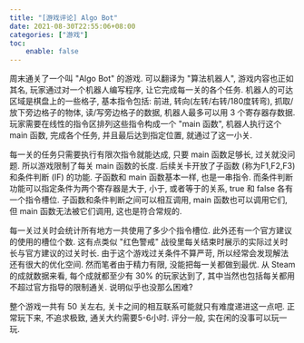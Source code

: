```yaml
---
title: "[游戏评论] Algo Bot"
date: 2021-08-30T22:55:06+08:00
categories: ["游戏"]
toc:
    enable: false
---
```


周末通关了一个叫 "Algo Bot" 的游戏. 可以翻译为 "算法机器人", 游戏内容也正如其名, 玩家通过对一个机器人编写程序, 让它完成每一关的各个任务. 机器人的可达区域是棋盘上的一些格子, 基本指令包括: 前进, 转向(左转/右转/180度转弯), 抓取/放下旁边格子的物体, 读/写旁边格子的数据, 机器人最多可以用 3 个寄存器存数据. 玩家需要在线性的指令区排列这些指令构成一个 "main 函数", 机器人执行这个 main 函数, 完成各个任务, 并且最后达到指定位置, 就通过了这一小关. 

每一关的任务只需要执行有限次指令就能达成, 只要 main 函数足够长, 过关就没问题. 所以游戏限制了每关 main 函数的长度. 后续关卡开放了子函数 (称为F1,F2,F3) 和条件判断 (IF) 的功能. 子函数和 main 函数基本一样, 也是一串指令. 而条件判断功能可以指定条件为两个寄存器是大于, 小于, 或者等于的关系, true 和 false 各有一个指令槽位. 子函数和条件判断之间可以相互调用, main 函数也可以调用它们, 但 main 函数无法被它们调用, 这也是符合常规的.

每一关过关时会统计所有地方一共使用了多少个指令槽位. 此外还有一个官方建议的使用的槽位个数. 这有点类似 "红色警戒" 战役里每关结束时展示的实际过关时长与官方建议的过关时长. 由于这个游戏过关条件不算严苛, 所以经常会发现解法还有很大的优化空间. 然而笔者由于精力有限, 没能把每一关都做到最优. 从 Steam 的成就数据来看, 每个成就都至少有 30% 的玩家达到了, 其中当然也包括每关都用不超过官方指导的限制通关. 说明似乎也没那么困难? 

整个游戏一共有 50 关左右, 关卡之间的相互联系可能就只有难度递进这一点吧. 正常玩下来, 不追求极致, 通关大约需要5-6小时. 评分一般, 实在闲的没事可以玩一玩.
